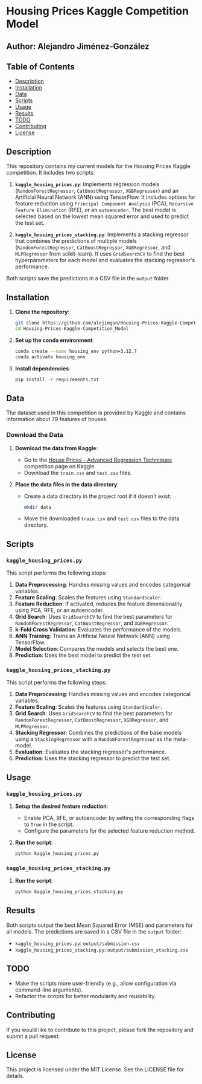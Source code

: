 # Housing Prices Kaggle Competition Model

## Author: Alejandro Jiménez-González

## Table of Contents
- [Description](#description)
- [Installation](#installation)
- [Data](#data)
- [Scripts](#scripts)
- [Usage](#usage)
- [Results](#results)
- [TODO](#todo)
- [Contributing](#contributing)
- [License](#license)

## Description
This repository contains my current models for the Housing Prices Kaggle competition. It includes two scripts:

1. **`kaggle_housing_prices.py`**: Implements regression models (`RandomForestRegressor`, `CatBoostRegressor`, `XGBRegressor`) and an Artificial Neural Network (ANN) using TensorFlow. It includes options for feature reduction using `Principal Component Analysis` (PCA), `Recursive Feature Elimination` (RFE), or an `autoencoder`. The best model is selected based on the lowest mean squared error and used to predict the test set.

2. **`kaggle_housing_prices_stacking.py`**: Implements a stacking regressor that combines the predictions of multiple models (`RandomForestRegressor`, `CatBoostRegressor`, `XGBRegressor`, and `MLPRegressor` from scikit-learn). It uses `GridSearchCV` to find the best hyperparameters for each model and evaluates the stacking regressor's performance.

Both scripts save the predictions in a CSV file in the `output` folder.

## Installation
1. **Clone the repository**:
    ```sh
    git clone https://github.com/alejimgon/Housing-Prices-Kaggle-Competition-Model.git
    cd Housing-Prices-Kaggle-Competition_Model
    ```

2. **Set up the conda environment**:
    ```sh
    conda create --name housing_env python=3.12.7
    conda activate housing_env
    ```

3. **Install dependencies**:
    ```sh
    pip install -r requirements.txt
    ```

## Data
The dataset used in this competition is provided by Kaggle and contains information about 79 features of houses.

### Download the Data
1. **Download the data from Kaggle**:
    - Go to the [House Prices - Advanced Regression Techniques](https://www.kaggle.com/c/house-prices-advanced-regression-techniques/data) competition page on Kaggle.
    - Download the `train.csv` and `test.csv` files.

2. **Place the data files in the data directory**:
    - Create a data directory in the project root if it doesn't exist:
      ```sh
      mkdir data
      ```
    - Move the downloaded `train.csv` and `test.csv` files to the data directory.

## Scripts
### `kaggle_housing_prices.py`
This script performs the following steps:
1. **Data Preprocessing**: Handles missing values and encodes categorical variables.
2. **Feature Scaling**: Scales the features using `StandardScaler`.
3. **Feature Reduction**: If activated, reduces the feature dimensionality using PCA, RFE, or an autoencoder.
4. **Grid Search**: Uses `GridSearchCV` to find the best parameters for `RandomForestRegressor`, `CatBoostRegressor`, and `XGBRegressor`.
5. **k-Fold Cross Validation**: Evaluates the performance of the models.
6. **ANN Training**: Trains an Artificial Neural Network (ANN) using TensorFlow.
7. **Model Selection**: Compares the models and selects the best one.
8. **Prediction**: Uses the best model to predict the test set.

### `kaggle_housing_prices_stacking.py`
This script performs the following steps:
1. **Data Preprocessing**: Handles missing values and encodes categorical variables.
2. **Feature Scaling**: Scales the features using `StandardScaler`.
3. **Grid Search**: Uses `GridSearchCV` to find the best parameters for `RandomForestRegressor`, `CatBoostRegressor`, `XGBRegressor`, and `MLPRegressor`.
4. **Stacking Regressor**: Combines the predictions of the base models using a `StackingRegressor` with a `RandomForestRegressor` as the meta-model.
5. **Evaluation**: Evaluates the stacking regressor's performance.
6. **Prediction**: Uses the stacking regressor to predict the test set.

## Usage
### `kaggle_housing_prices.py`
1. **Setup the desired feature reduction**:
    - Enable PCA, RFE, or autoencoder by setting the corresponding flags to `True` in the script.
    - Configure the parameters for the selected feature reduction method.

2. **Run the script**:
    ```sh
    python kaggle_housing_prices.py
    ```

### `kaggle_housing_prices_stacking.py`
1. **Run the script**:
    ```sh
    python kaggle_housing_prices_stacking.py
    ```

## Results
Both scripts output the best Mean Squared Error (MSE) and parameters for all models. The predictions are saved in a CSV file in the `output` folder:
- `kaggle_housing_prices.py`: `output/submission.csv`
- `kaggle_housing_prices_stacking.py`: `output/submission_stacking.csv`

## TODO
- Make the scripts more user-friendly (e.g., allow configuration via command-line arguments).
- Refactor the scripts for better modularity and reusability.

## Contributing
If you would like to contribute to this project, please fork the repository and submit a pull request.

## License
This project is licensed under the MIT License. See the LICENSE file for details.
